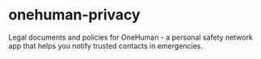 # onehuman-privacy
Legal documents and policies for OneHuman - a personal safety network app that helps you notify trusted contacts in emergencies.
